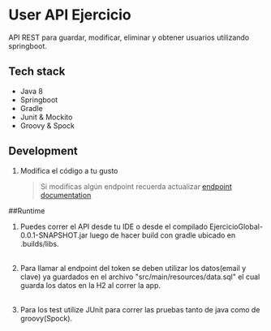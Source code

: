 # User API Ejercicio

API REST para guardar, modificar, eliminar y obtener usuarios utilizando springboot.

## Tech stack

- Java 8
- Springboot
- Gradle
- Junit & Mockito
- Groovy & Spock

## Development

1. Modifica el código a tu gusto

    > Si modificas algún endpoint recuerda actualizar [endpoint documentation](./endpoints.md)

##Runtime

1. Puedes correr el API desde tu IDE o desde el compilado EjercicioGlobal-0.0.1-SNAPSHOT.jar luego de hacer build con gradle ubicado en .builds/libs. <br><br>

2. Para llamar al endpoint del token se deben utilizar los datos(email y clave) ya guardados en el archivo "src/main/resources/data.sql" el cual guarda los datos en la H2	al correr la app.<br><br>

3. Para los test utilize JUnit para correr las pruebas tanto de java como de groovy(Spock).  



